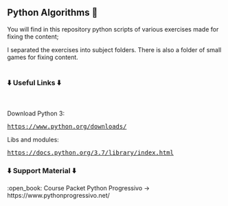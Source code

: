 <h2>Python Algorithms 🐍</h2>

<p>You will find in this repository python scripts of various exercises made for fixing the content;</p>
I separated the exercises into subject folders. There is also a folder of small games for fixing content. 

<br>
<br>
<h3>⬇️ Useful Links ⬇️</h3>
<br>

Download Python 3: <pre>https://www.python.org/downloads/<br></pre>
Libs and modules: <pre>https://docs.python.org/3.7/library/index.html</pre>

<h3>⬇️ Support Material ⬇️</h3>
:open_book: Course Packet Python Progressivo -> https://www.pythonprogressivo.net/ <br>


